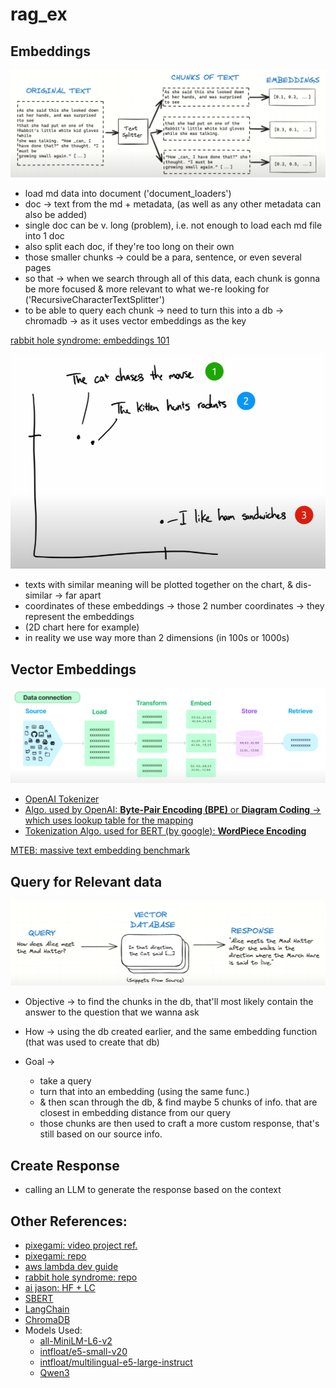 # rag_ex

## Embeddings
![1747493365110](image/README/1747493365110.png)

* load md data into document ('document_loaders')
* doc → text from the md + metadata, (as well as any other metadata can also be added)
* single doc can be v. long (problem), i.e. not enough to load each md file into 1 doc
* also split each doc, if they're too long on their own
* those smaller chunks → could be a para, sentence, or even several pages
* so that → when we search through all of this data, each chunk is gonna be more focused & more relevant to what we-re looking for ('RecursiveCharacterTextSplitter')
* to be able to query each chunk → need to turn this into a db → chromadb → as it uses vector embeddings as the key

[rabbit hole syndrome: embeddings 101](https://youtu.be/QdDoFfkVkcw?si=hY-VQVtDCF_1fcg3)

![1747595604028](image/README/1747595604028.png)
* texts with similar meaning will be plotted together on the chart, & dis-similar → far apart
* coordinates of these embeddings → those 2 number coordinates → they represent the embeddings
* (2D chart here for example)
* in reality we use way more than 2 dimensions (in 100s or 1000s)

## Vector Embeddings
![1747517469016](image/README/1747517469016.png)

* [OpenAI Tokenizer](https://platform.openai.com/tokenizer)
* [Algo. used by OpenAI: **Byte-Pair Encoding (BPE)** or **Diagram Coding** → which uses lookup table for the mapping](https://huggingface.co/learn/llm-course/en/chapter6/5)
* [Tokenization Algo. used for BERT (by google): **WordPiece Encoding**](https://huggingface.co/learn/llm-course/en/chapter6/6?fw=pt)

[MTEB: massive text embedding benchmark](https://huggingface.co/papers/2210.07316)

## Query for Relevant data
![1747595858652](image/README/1747595858652.png)

* Objective → to find the chunks in the db, that'll most likely contain the answer to the question that we wanna ask
* How → using the db created earlier, and the same embedding function (that was used to create that db)

* Goal → 
  * take a query
  * turn that into an embedding (using the same func.)
  * & then scan through the db, & find maybe 5 chunks of info. that are closest in embedding distance from our query
  * those chunks are then used to craft a more custom response, that's still based on our source info.

## Create Response
* calling an LLM to generate the response based on the context

## Other References:
* [pixegami: video project ref.](https://www.youtube.com/watch?v=tcqEUSNCn8I)
* [pixegami: repo](https://github.com/pixegami/langchain-rag-tutorial/tree/main)
* [aws lambda dev guide](https://github.com/awsdocs/aws-lambda-developer-guide)
* [rabbit hole syndrome: repo](https://github.com/rabbit-hole-syndrome/open-source-embeddings)
* [ai jason: HF + LC](https://youtu.be/_j7JEDWuqLE?si=nfy7bb52VfbkMdQL)
* [SBERT](https://sbert.net/)
* [LangChain](https://python.langchain.com/docs/tutorials/retrievers/)
* [ChromaDB](https://docs.trychroma.com/docs/overview/getting-started)
* Models Used:
  * [all-MiniLM-L6-v2](https://huggingface.co/sentence-transformers/all-MiniLM-L6-v2)
  * [intfloat/e5-small-v20](https://arxiv.org/pdf/2212.03533)
  * [intfloat/multilingual-e5-large-instruct](https://arxiv.org/pdf/2402.05672)
  * [Qwen3](https://arxiv.org/abs/2505.09388)